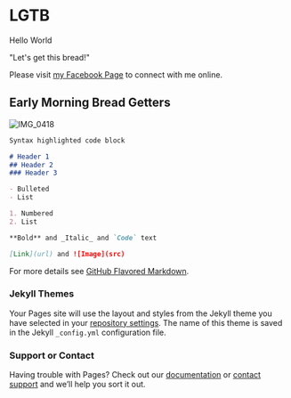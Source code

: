 # LGTB

Hello World

"Let's get this bread!"

Please visit [my Facebook Page](https://https://www.facebook.com/Masterskibum) to connect with me online.

## Early Morning Bread Getters

![IMG_0418](https://user-images.githubusercontent.com/54375080/63475889-9beeb780-c433-11e9-8077-f5fa077d13d4.png)

```markdown
Syntax highlighted code block

# Header 1
## Header 2
### Header 3

- Bulleted
- List

1. Numbered
2. List

**Bold** and _Italic_ and `Code` text

[Link](url) and ![Image](src)
```

For more details see [GitHub Flavored Markdown](https://guides.github.com/features/mastering-markdown/).

### Jekyll Themes

Your Pages site will use the layout and styles from the Jekyll theme you have selected in your [repository settings](https://github.com/tahoefiala/tahoefiala.github.io/settings). The name of this theme is saved in the Jekyll `_config.yml` configuration file.

### Support or Contact

Having trouble with Pages? Check out our [documentation](https://help.github.com/categories/github-pages-basics/) or [contact support](https://github.com/contact) and we’ll help you sort it out.
